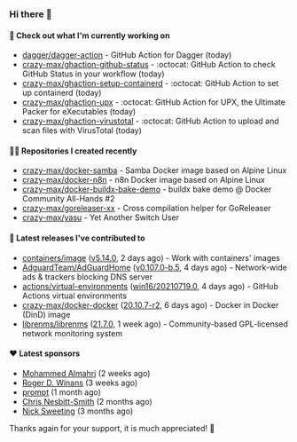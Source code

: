 ### Hi there 👋

#### 👷 Check out what I'm currently working on

- [dagger/dagger-action](https://github.com/dagger/dagger-action) - GitHub Action for Dagger (today)
- [crazy-max/ghaction-github-status](https://github.com/crazy-max/ghaction-github-status) - :octocat: GitHub Action to check GitHub Status in your workflow (today)
- [crazy-max/ghaction-setup-containerd](https://github.com/crazy-max/ghaction-setup-containerd) - :octocat: GitHub Action to set up containerd (today)
- [crazy-max/ghaction-upx](https://github.com/crazy-max/ghaction-upx) - :octocat: GitHub Action for UPX, the Ultimate Packer for eXecutables (today)
- [crazy-max/ghaction-virustotal](https://github.com/crazy-max/ghaction-virustotal) - :octocat: GitHub Action to upload and scan files with VirusTotal (today)

#### 👨‍💻 Repositories I created recently

- [crazy-max/docker-samba](https://github.com/crazy-max/docker-samba) - Samba Docker image based on Alpine Linux
- [crazy-max/docker-n8n](https://github.com/crazy-max/docker-n8n) - n8n Docker image based on Alpine Linux
- [crazy-max/docker-buildx-bake-demo](https://github.com/crazy-max/docker-buildx-bake-demo) - buildx bake demo @ Docker Community All-Hands #2
- [crazy-max/goreleaser-xx](https://github.com/crazy-max/goreleaser-xx) - Cross compilation helper for GoReleaser
- [crazy-max/yasu](https://github.com/crazy-max/yasu) - Yet Another Switch User

#### 🚀 Latest releases I've contributed to

- [containers/image](https://github.com/containers/image) ([v5.14.0](https://github.com/containers/image/releases/tag/v5.14.0), 2 days ago) - Work with containers&#39; images
- [AdguardTeam/AdGuardHome](https://github.com/AdguardTeam/AdGuardHome) ([v0.107.0-b.5](https://github.com/AdguardTeam/AdGuardHome/releases/tag/v0.107.0-b.5), 4 days ago) - Network-wide ads &amp; trackers blocking DNS server
- [actions/virtual-environments](https://github.com/actions/virtual-environments) ([win16/20210719.0](https://github.com/actions/virtual-environments/releases/tag/win16%2F20210719.0), 4 days ago) - GitHub Actions virtual environments
- [crazy-max/docker-docker](https://github.com/crazy-max/docker-docker) ([20.10.7-r2](https://github.com/crazy-max/docker-docker/releases/tag/20.10.7-r2), 6 days ago) - Docker in Docker (DinD) image
- [librenms/librenms](https://github.com/librenms/librenms) ([21.7.0](https://github.com/librenms/librenms/releases/tag/21.7.0), 1 week ago) - Community-based GPL-licensed network monitoring system

#### ❤️ Latest sponsors
- [Mohammed Almahri](https://github.com/Qourat) (2 weeks ago)
- [Roger D. Winans](https://github.com/solvaholic) (3 weeks ago)
- [prompt](https://github.com/pr-mpt) (1 month ago)
- [Chris Nesbitt-Smith](https://github.com/chrisns) (2 months ago)
- [Nick Sweeting](https://github.com/pirate) (3 months ago)

Thanks again for your support, it is much appreciated! 🙏
